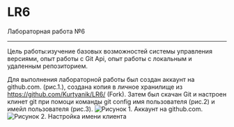 # LR6
Лабораторная работа №6
____

Цель работы:изучение базовых возможностей системы управления версиями, опыт работы с Git Api, опыт работы с локальным и
удаленным репозиторием. 

Для выполнения лабораторной работы был создан аккаунт на github.com. (рис.1.), создана копия в личное хранилище из https://github.com/Kurtyanik/LR6/ (Fork).  Затем был скачан Git и настроен клинет git при помоци команды git config имя пользователя (рис.2) и имейл пользователя (рис.3).
![Рисунок 1. Аккаунт на github.com.]((https://github.com/inyjasha/LR6/blob/branchotchet/otchet/1.jpg) "1")
![Рисунок 2. Настройка имени клиента]((https://github.com/inyjasha/LR6/blob/branchotchet/otchet/2.jpg) "2")
